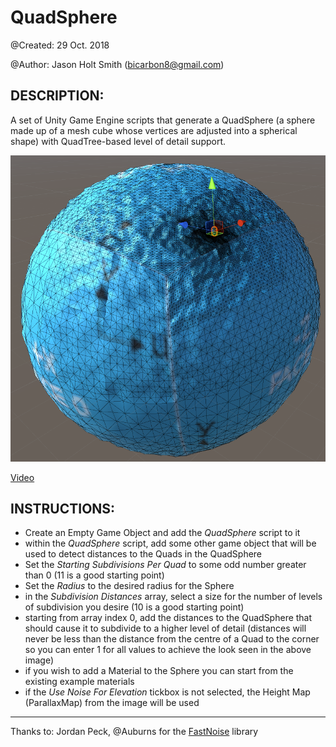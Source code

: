 QuadSphere
============
@Created: 29 Oct. 2018

@Author: Jason Holt Smith (<bicarbon8@gmail.com>)

DESCRIPTION:
------------
A set of Unity Game Engine scripts that generate a QuadSphere (a sphere made up of a mesh cube whose vertices are adjusted into a spherical shape) with QuadTree-based level of detail support.

![QuadSphere](QuadSphere.png)

[Video](https://youtu.be/b2fRNlJ61mo)

INSTRUCTIONS:
------------
- Create an Empty Game Object and add the _QuadSphere_ script to it
- within the _QuadSphere_ script, add some other game object that will be used to detect distances to the Quads in the QuadSphere
- Set the _Starting Subdivisions Per Quad_ to some odd number greater than 0 (11 is a good starting point)
- Set the _Radius_ to the desired radius for the Sphere
- in the _Subdivision Distances_ array, select a size for the number of levels of subdivision you desire (10 is a good starting point)
- starting from array index 0, add the distances to the QuadSphere that should cause it to subdivide to a higher level of detail (distances will never be less than the distance from the centre of a Quad to the corner so you can enter 1 for all values to achieve the look seen in the above image)
- if you wish to add a Material to the Sphere you can start from the existing example materials
- if the _Use Noise For Elevation_ tickbox is not selected, the Height Map (ParallaxMap) from the image will be used

------------

Thanks to: Jordan Peck, @Auburns for the [FastNoise](https://github.com/Auburns/FastNoise) library